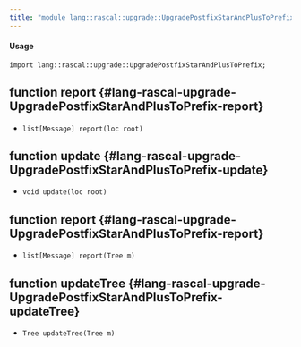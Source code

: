 ```yaml
---
title: "module lang::rascal::upgrade::UpgradePostfixStarAndPlusToPrefix"
---
```


#### Usage

`import lang::rascal::upgrade::UpgradePostfixStarAndPlusToPrefix;`

## function report {#lang-rascal-upgrade-UpgradePostfixStarAndPlusToPrefix-report}

* ``list[Message] report(loc root)``

## function update {#lang-rascal-upgrade-UpgradePostfixStarAndPlusToPrefix-update}

* ``void update(loc root)``

## function report {#lang-rascal-upgrade-UpgradePostfixStarAndPlusToPrefix-report}

* ``list[Message] report(Tree m)``

## function updateTree {#lang-rascal-upgrade-UpgradePostfixStarAndPlusToPrefix-updateTree}

* ``Tree updateTree(Tree m)``

